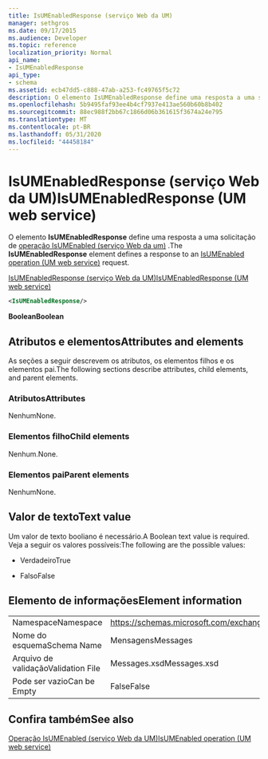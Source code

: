 ```yaml
---
title: IsUMEnabledResponse (serviço Web da UM)
manager: sethgros
ms.date: 09/17/2015
ms.audience: Developer
ms.topic: reference
localization_priority: Normal
api_name:
- IsUMEnabledResponse
api_type:
- schema
ms.assetid: ecb47dd5-c888-47ab-a253-fc49765f5c72
description: O elemento IsUMEnabledResponse define uma resposta a uma solicitação de operação IsUMEnabled (serviço Web da UM).
ms.openlocfilehash: 5b9495faf93ee4b4cf7937e413ae560b60b8b402
ms.sourcegitcommit: 88ec988f2bb67c1866d06b361615f3674a24e795
ms.translationtype: MT
ms.contentlocale: pt-BR
ms.lasthandoff: 05/31/2020
ms.locfileid: "44458184"
---
```

# <a name="isumenabledresponse-um-web-service"></a><span data-ttu-id="934fc-103">IsUMEnabledResponse (serviço Web da UM)</span><span class="sxs-lookup"><span data-stu-id="934fc-103">IsUMEnabledResponse (UM web service)</span></span>

<span data-ttu-id="934fc-104">O elemento **IsUMEnabledResponse** define uma resposta a uma solicitação de [operação IsUMEnabled (serviço Web da um)](isumenabled-operation-um-web-service.md) .</span><span class="sxs-lookup"><span data-stu-id="934fc-104">The **IsUMEnabledResponse** element defines a response to an [IsUMEnabled operation (UM web service)](isumenabled-operation-um-web-service.md) request.</span></span> 
  
[<span data-ttu-id="934fc-105">IsUMEnabledResponse (serviço Web da UM)</span><span class="sxs-lookup"><span data-stu-id="934fc-105">IsUMEnabledResponse (UM web service)</span></span>](isumenabledresponse-um-web-service.md)
  
```xml
<IsUMEnabledResponse/>
```

 <span data-ttu-id="934fc-106">**Boolean**</span><span class="sxs-lookup"><span data-stu-id="934fc-106">**Boolean**</span></span>
## <a name="attributes-and-elements"></a><span data-ttu-id="934fc-107">Atributos e elementos</span><span class="sxs-lookup"><span data-stu-id="934fc-107">Attributes and elements</span></span>

<span data-ttu-id="934fc-108">As seções a seguir descrevem os atributos, os elementos filhos e os elementos pai.</span><span class="sxs-lookup"><span data-stu-id="934fc-108">The following sections describe attributes, child elements, and parent elements.</span></span>
  
### <a name="attributes"></a><span data-ttu-id="934fc-109">Atributos</span><span class="sxs-lookup"><span data-stu-id="934fc-109">Attributes</span></span>

<span data-ttu-id="934fc-110">Nenhum</span><span class="sxs-lookup"><span data-stu-id="934fc-110">None.</span></span>
  
### <a name="child-elements"></a><span data-ttu-id="934fc-111">Elementos filho</span><span class="sxs-lookup"><span data-stu-id="934fc-111">Child elements</span></span>

<span data-ttu-id="934fc-112">Nenhum.</span><span class="sxs-lookup"><span data-stu-id="934fc-112">None.</span></span>
  
### <a name="parent-elements"></a><span data-ttu-id="934fc-113">Elementos pai</span><span class="sxs-lookup"><span data-stu-id="934fc-113">Parent elements</span></span>

<span data-ttu-id="934fc-114">Nenhum</span><span class="sxs-lookup"><span data-stu-id="934fc-114">None.</span></span>
  
## <a name="text-value"></a><span data-ttu-id="934fc-115">Valor de texto</span><span class="sxs-lookup"><span data-stu-id="934fc-115">Text value</span></span>

<span data-ttu-id="934fc-116">Um valor de texto booliano é necessário.</span><span class="sxs-lookup"><span data-stu-id="934fc-116">A Boolean text value is required.</span></span> <span data-ttu-id="934fc-117">Veja a seguir os valores possíveis:</span><span class="sxs-lookup"><span data-stu-id="934fc-117">The following are the possible values:</span></span>
  
- <span data-ttu-id="934fc-118">Verdadeiro</span><span class="sxs-lookup"><span data-stu-id="934fc-118">True</span></span>
    
- <span data-ttu-id="934fc-119">Falso</span><span class="sxs-lookup"><span data-stu-id="934fc-119">False</span></span>
    
## <a name="element-information"></a><span data-ttu-id="934fc-120">Elemento de informações</span><span class="sxs-lookup"><span data-stu-id="934fc-120">Element information</span></span>

|||
|:-----|:-----|
|<span data-ttu-id="934fc-121">Namespace</span><span class="sxs-lookup"><span data-stu-id="934fc-121">Namespace</span></span>  <br/> |https://schemas.microsoft.com/exchange/services/2006/messages  <br/> |
|<span data-ttu-id="934fc-122">Nome do esquema</span><span class="sxs-lookup"><span data-stu-id="934fc-122">Schema Name</span></span>  <br/> |<span data-ttu-id="934fc-123">Mensagens</span><span class="sxs-lookup"><span data-stu-id="934fc-123">Messages</span></span>  <br/> |
|<span data-ttu-id="934fc-124">Arquivo de validação</span><span class="sxs-lookup"><span data-stu-id="934fc-124">Validation File</span></span>  <br/> |<span data-ttu-id="934fc-125">Messages.xsd</span><span class="sxs-lookup"><span data-stu-id="934fc-125">Messages.xsd</span></span>  <br/> |
|<span data-ttu-id="934fc-126">Pode ser vazio</span><span class="sxs-lookup"><span data-stu-id="934fc-126">Can be Empty</span></span>  <br/> |<span data-ttu-id="934fc-127">False</span><span class="sxs-lookup"><span data-stu-id="934fc-127">False</span></span>  <br/> |
   
## <a name="see-also"></a><span data-ttu-id="934fc-128">Confira também</span><span class="sxs-lookup"><span data-stu-id="934fc-128">See also</span></span>



[<span data-ttu-id="934fc-129">Operação IsUMEnabled (serviço Web da UM)</span><span class="sxs-lookup"><span data-stu-id="934fc-129">IsUMEnabled operation (UM web service)</span></span>](isumenabled-operation-um-web-service.md)


